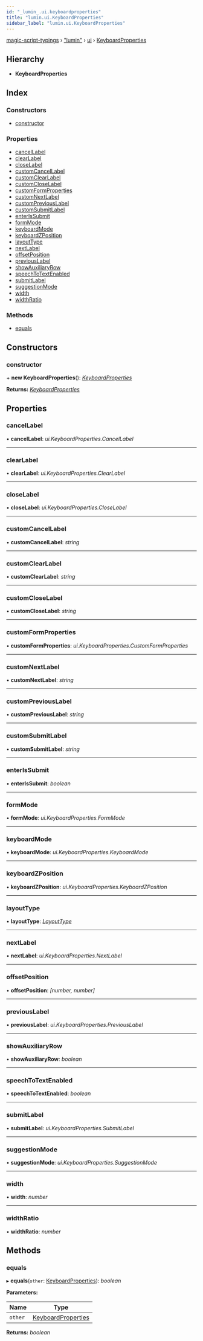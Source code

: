 ```yaml
---
id: "_lumin_.ui.keyboardproperties"
title: "lumin.ui.KeyboardProperties"
sidebar_label: "lumin.ui.KeyboardProperties"
---
```


[magic-script-typings](../index.md) › [&quot;lumin&quot;](../modules/_lumin_.md) › [ui](../modules/_lumin_.ui.md) › [KeyboardProperties](_lumin_.ui.keyboardproperties.md)

## Hierarchy

* **KeyboardProperties**

## Index

### Constructors

* [constructor](_lumin_.ui.keyboardproperties.md#constructor)

### Properties

* [cancelLabel](_lumin_.ui.keyboardproperties.md#cancellabel)
* [clearLabel](_lumin_.ui.keyboardproperties.md#clearlabel)
* [closeLabel](_lumin_.ui.keyboardproperties.md#closelabel)
* [customCancelLabel](_lumin_.ui.keyboardproperties.md#customcancellabel)
* [customClearLabel](_lumin_.ui.keyboardproperties.md#customclearlabel)
* [customCloseLabel](_lumin_.ui.keyboardproperties.md#customcloselabel)
* [customFormProperties](_lumin_.ui.keyboardproperties.md#customformproperties)
* [customNextLabel](_lumin_.ui.keyboardproperties.md#customnextlabel)
* [customPreviousLabel](_lumin_.ui.keyboardproperties.md#custompreviouslabel)
* [customSubmitLabel](_lumin_.ui.keyboardproperties.md#customsubmitlabel)
* [enterIsSubmit](_lumin_.ui.keyboardproperties.md#enterissubmit)
* [formMode](_lumin_.ui.keyboardproperties.md#formmode)
* [keyboardMode](_lumin_.ui.keyboardproperties.md#keyboardmode)
* [keyboardZPosition](_lumin_.ui.keyboardproperties.md#keyboardzposition)
* [layoutType](_lumin_.ui.keyboardproperties.md#layouttype)
* [nextLabel](_lumin_.ui.keyboardproperties.md#nextlabel)
* [offsetPosition](_lumin_.ui.keyboardproperties.md#offsetposition)
* [previousLabel](_lumin_.ui.keyboardproperties.md#previouslabel)
* [showAuxiliaryRow](_lumin_.ui.keyboardproperties.md#showauxiliaryrow)
* [speechToTextEnabled](_lumin_.ui.keyboardproperties.md#speechtotextenabled)
* [submitLabel](_lumin_.ui.keyboardproperties.md#submitlabel)
* [suggestionMode](_lumin_.ui.keyboardproperties.md#suggestionmode)
* [width](_lumin_.ui.keyboardproperties.md#width)
* [widthRatio](_lumin_.ui.keyboardproperties.md#widthratio)

### Methods

* [equals](_lumin_.ui.keyboardproperties.md#equals)

## Constructors

###  constructor

\+ **new KeyboardProperties**(): *[KeyboardProperties](_lumin_.ui.keyboardproperties.md)*

**Returns:** *[KeyboardProperties](_lumin_.ui.keyboardproperties.md)*

## Properties

###  cancelLabel

• **cancelLabel**: *ui.KeyboardProperties.CancelLabel*

___

###  clearLabel

• **clearLabel**: *ui.KeyboardProperties.ClearLabel*

___

###  closeLabel

• **closeLabel**: *ui.KeyboardProperties.CloseLabel*

___

###  customCancelLabel

• **customCancelLabel**: *string*

___

###  customClearLabel

• **customClearLabel**: *string*

___

###  customCloseLabel

• **customCloseLabel**: *string*

___

###  customFormProperties

• **customFormProperties**: *ui.KeyboardProperties.CustomFormProperties*

___

###  customNextLabel

• **customNextLabel**: *string*

___

###  customPreviousLabel

• **customPreviousLabel**: *string*

___

###  customSubmitLabel

• **customSubmitLabel**: *string*

___

###  enterIsSubmit

• **enterIsSubmit**: *boolean*

___

###  formMode

• **formMode**: *ui.KeyboardProperties.FormMode*

___

###  keyboardMode

• **keyboardMode**: *ui.KeyboardProperties.KeyboardMode*

___

###  keyboardZPosition

• **keyboardZPosition**: *ui.KeyboardProperties.KeyboardZPosition*

___

###  layoutType

• **layoutType**: *[LayoutType](../enums/_lumin_.ui.layouttype.md)*

___

###  nextLabel

• **nextLabel**: *ui.KeyboardProperties.NextLabel*

___

###  offsetPosition

• **offsetPosition**: *[number, number]*

___

###  previousLabel

• **previousLabel**: *ui.KeyboardProperties.PreviousLabel*

___

###  showAuxiliaryRow

• **showAuxiliaryRow**: *boolean*

___

###  speechToTextEnabled

• **speechToTextEnabled**: *boolean*

___

###  submitLabel

• **submitLabel**: *ui.KeyboardProperties.SubmitLabel*

___

###  suggestionMode

• **suggestionMode**: *ui.KeyboardProperties.SuggestionMode*

___

###  width

• **width**: *number*

___

###  widthRatio

• **widthRatio**: *number*

## Methods

###  equals

▸ **equals**(`other`: [KeyboardProperties](_lumin_.ui.keyboardproperties.md)): *boolean*

**Parameters:**

Name | Type |
------ | ------ |
`other` | [KeyboardProperties](_lumin_.ui.keyboardproperties.md) |

**Returns:** *boolean*